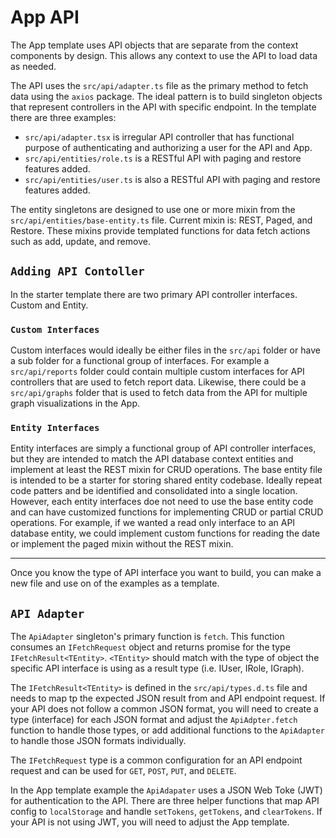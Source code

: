 
# App API

The App template uses API objects that are separate from the context components by design. This allows any context to use the API to load data as needed.

The API uses the `src/api/adapter.ts` file as the primary method to fetch data using the `axios` package. The ideal pattern is to build singleton objects that represent controllers in the API with specific endpoint. In the template there are three examples:
* `src/api/adapter.tsx` is irregular API controller that has functional purpose of authenticating and authorizing a user for the API and App.
* `src/api/entities/role.ts` is a RESTful API with paging and restore features added.
* `src/api/entities/user.ts` is also a RESTful API with paging and restore features added.

The entity singletons are designed to use one or more mixin from the `src/api/entities/base-entity.ts` file. Current mixin is: REST, Paged, and Restore. These mixins provide templated functions for data fetch actions such as add, update, and remove.

## `Adding API Contoller`

In the starter template there are two primary API controller interfaces. Custom and Entity.

### `Custom Interfaces`

Custom interfaces would ideally be either files in the `src/api` folder or have a sub folder for a functional group of interfaces. For example a `src/api/reports` folder could contain multiple custom interfaces for API controllers that are used to fetch report data. Likewise, there could be a `src/api/graphs` folder that is used to fetch data from the API for multiple graph visualizations in the App.

### `Entity Interfaces`

Entity interfaces are simply a functional group of API controller interfaces, but they are intended to match the API database context entities and implement at least the REST mixin for CRUD operations. The base entity file is intended to be a starter for storing shared entity codebase. Ideally repeat code patters and be identified and consolidated into a single location. However, each entity interfaces doe not need to use the base entity code and can have customized functions for implementing CRUD or partial CRUD operations. For example, if we wanted a read only interface to an API database entity, we could implement custom functions for reading the date or implement the paged mixin without the REST mixin.

---
Once you know the type of API interface you want to build, you can make a new file and use on of the examples as a template.

## `API Adapter`

The `ApiAdapter` singleton's primary function is `fetch`. This function consumes an `IFetchRequest` object and returns promise for the type `IFetchResult<TEntity>`. `<TEntity>` should match with the type of object the specific API interface is using as a result type (i.e. IUser, IRole, IGraph).

The `IFetchResult<TEntity>` is defined in the `src/api/types.d.ts` file and needs to map tp the expected JSON result from and API endpoint request. If your API does not follow a common JSON format, you will need to create a type (interface) for each JSON format and adjust the `ApiAdpter.fetch` function to handle those types, or add additional functions to the `ApiAdapter` to handle those JSON formats individually.

The `IFetchRequest` type is a common configuration for an API endpoint request and can be used for `GET`, `POST`, `PUT`, and `DELETE`.

In the App template example the `ApiAdapater` uses a JSON Web Toke (JWT) for authentication to the API. There are three helper functions that map API config  to `localStorage` and handle `setTokens`, `getTokens`, and `clearTokens`. If your API is not using JWT, you will need to adjust the App template.